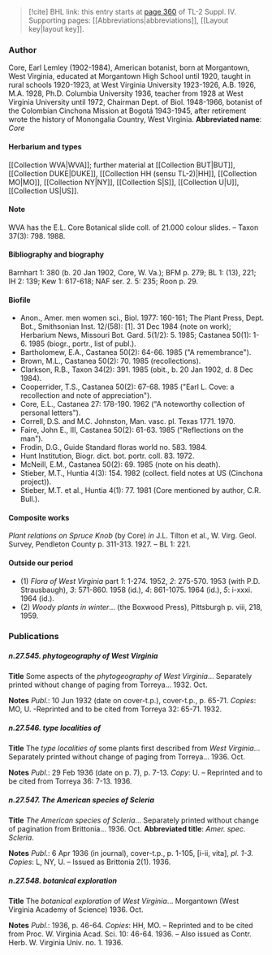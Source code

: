 > [!cite] BHL link: this entry starts at [page 360](https://www.biodiversitylibrary.org/page/33266037) of TL-2 Suppl. IV.
> Supporting pages: [[Abbreviations|abbreviations]], [[Layout key|layout key]].

### Author

Core, Earl Lemley (1902-1984), American botanist, born at Morgantown, West Virginia, educated at Morgantown High School until 1920, taught in rural schools 1920-1923, at West Virginia University 1923-1926, A.B. 1926, M.A. 1928, Ph.D. Columbia University 1936, teacher from 1928 at West Virginia University until 1972, Chairman Dept. of Biol. 1948-1966, botanist of the Colombian Cinchona Mission at Bogotá 1943-1945, after retirement wrote the history of Monongalia Country, West Virginia. 
**Abbreviated name**: *Core*

#### Herbarium and types

[[Collection WVA|WVA]]; further material at [[Collection BUT|BUT]], [[Collection DUKE|DUKE]], [[Collection HH (sensu TL-2)|HH]], [[Collection MO|MO]], [[Collection NY|NY]], [[Collection S|S]], [[Collection U|U]], [[Collection US|US]].

#### Note

WVA has the E.L. Core Botanical slide coll. of 21.000 colour slides. – Taxon 37(3): 798. 1988.

#### Bibliography and biography

Barnhart 1: 380 (b. 20 Jan 1902, Core, W. Va.); BFM p. 279; BL 1: (13), 221; IH 2: 139; Kew 1: 617-618; NAF ser. 2. 5: 235; Roon p. 29.

#### Biofile

- Anon., Amer. men women sci., Biol. 1977: 160-161; The Plant Press, Dept. Bot., Smithsonian Inst. 12/(58): \[1\]. 31 Dec 1984 (note on work); Herbarium News, Missouri Bot. Gard. 5(1/2): 5. 1985; Castanea 50(1): 1-6. 1985 (biogr., portr., list of publ.).
- Bartholomew, E.A., Castanea 50(2): 64-66. 1985 ("A remembrance").
- Brown, M.L., Castanea 50(2): 70. 1985 (recollections).
- Clarkson, R.B., Taxon 34(2): 391. 1985 (obit., b. 20 Jan 1902, d. 8 Dec 1984).
- Cooperrider, T.S., Castanea 50(2): 67-68. 1985 ("Earl L. Cove: a recollection and note of appreciation").
- Core, E.L., Castanea 27: 178-190. 1962 ("A noteworthy collection of personal letters").
- Correll, D.S. and M.C. Johnston, Man. vasc. pl. Texas 1771. 1970.
- Faire, John E., III, Castanea 50(2): 61-63. 1985 ("Reflections on the man").
- Frodin, D.G., Guide Standard floras world no. 583. 1984.
- Hunt Institution, Biogr. dict. bot. portr. coll. 83. 1972.
- McNeill, E.M., Castanea 50(2): 69. 1985 (note on his death).
- Stieber, M.T., Huntia 4(3): 154. 1982 (collect. field notes at US (Cinchona project)).
- Stieber, M.T. et al., Huntia 4(1): 77. 1981 (Core mentioned by author, C.R. Bull.).

#### Composite works

*Plant relations on Spruce Knob* (by Core) *in* J.L. Tilton et al., W. Virg. Geol. Survey, Pendleton County p. 311-313. 1927. – BL 1: 221.

#### Outside our period

- (1) *Flora of West Virginia* part *1*: 1-274. 1952, *2*: 275-570. 1953 (with P.D. Strausbaugh), *3*: 571-860. 1958 (id.), *4*: 861-1075. 1964 (id.), *5*: i-xxxi. 1964 (id.).
- (2) *Woody plants in winter*... (the Boxwood Press), Pittsburgh p. viii, 218, 1959.

### Publications

##### n.27.545. phytogeography of West Virginia

**Title**
Some aspects of the *phytogeography of West Virginia*... Separately printed without change of paging from Torreya... 1932. Oct.

**Notes**
*Publ*.: 10 Jun 1932 (date on cover-t.p.), cover-t.p., p. 65-71. *Copies*: MO, U. -Reprinted and to be cited from Torreya 32: 65-71. 1932.

##### n.27.546. type localities of

**Title**
The *type localities of* some plants first described from *West Virginia*... Separately printed without change of paging from Torreya... 1936. Oct.

**Notes**
*Publ*.: 29 Feb 1936 (date on p. 7), p. 7-13. *Copy*: U. – Reprinted and to be cited from Torreya 36: 7-13. 1936.

##### n.27.547. The American species of Scleria

**Title**
*The American species of Scleria*... Separately printed without change of pagination from Brittonia... 1936. Oct.
**Abbreviated title**: *Amer. spec. Scleria*.

**Notes**
*Publ*.: 6 Apr 1936 (in journal), cover-t.p., p. 1-105, \[i-ii, vita\], *pl. 1-3. Copies*: L, NY, U. – Issued as Brittonia 2(1). 1936.

##### n.27.548. botanical exploration

**Title**
The *botanical exploration* of *West Virginia*... Morgantown (West Virginia Academy of Science) 1936. Oct.

**Notes**
*Publ*.: 1936, p. 46-64. *Copies*: HH, MO. – Reprinted and to be cited from Proc. W. Virginia Acad. Sci. 10: 46-64. 1936. – Also issued as Contr. Herb. W. Virginia Univ. no. 1. 1936.

